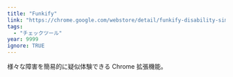 ```yaml
---
title: "Funkify"
link: "https://chrome.google.com/webstore/detail/funkify-disability-simula/ojcijjdchelkddboickefhnbdpeajdjg"
tags:
  - "チェックツール"
year: 9999
ignore: TRUE
---
```


様々な障害を簡易的に疑似体験できる Chrome 拡張機能。
